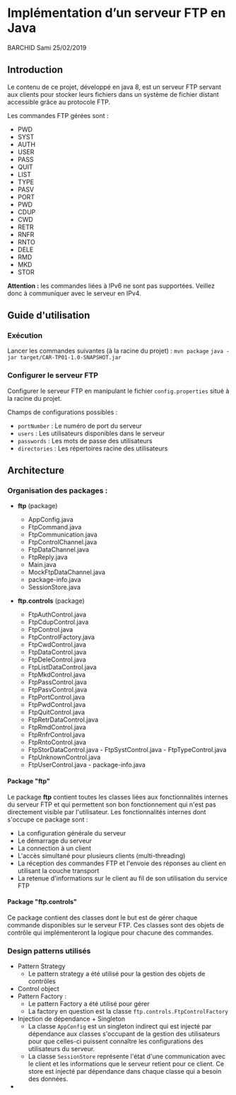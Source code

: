 # ﻿Implémentation d’un serveur FTP en Java
BARCHID Sami
25/02/2019

## Introduction
Le contenu de ce projet, développé en java 8, est un serveur FTP servant aux clients pour stocker leurs fichiers dans un système de fichier distant accessible grâce au protocole FTP. 

Les commandes FTP gérées sont :
- PWD
- SYST
- AUTH
- USER
- PASS
- QUIT
- LIST
- TYPE
- PASV
- PORT
- PWD
- CDUP
- CWD
- RETR
- RNFR
- RNTO
- DELE
- RMD
- MKD
- STOR

**Attention :** les commandes liées à IPv6 ne sont pas supportées. Veillez donc à communiquer avec le serveur en IPv4.

## Guide d'utilisation
### Exécution
Lancer les commandes suivantes (à la racine du projet) :
```mvn package```
```java -jar target/CAR-TP01-1.0-SNAPSHOT.jar```

### Configurer le serveur FTP
Configurer le serveur FTP en manipulant le fichier `config.properties` situé à la racine du projet.

Champs de configurations possibles :
- `portNumber` : Le numéro de port du serveur
- `users` : Les utilisateurs disponibles dans le serveur
- `passwords` : Les mots de passe des utilisateurs
- `directories` : Les répertoires racine des utilisateurs


## Architecture


### Organisation des packages :
- **ftp** (package)
	- AppConfig.java
    - FtpCommand.java
    - FtpCommunication.java
    - FtpControlChannel.java
    -  FtpDataChannel.java
    -   FtpReply.java
    -   Main.java
    -   MockFtpDataChannel.java
    -   package-info.java
    -   SessionStore.java
  
 - **ftp.controls** (package)
	 -  FtpAuthControl.java
	 -  FtpCdupControl.java
	 -  FtpControl.java
	 -  FtpControlFactory.java
	 -  FtpCwdControl.java
	 -  FtpDataControl.java
	 -  FtpDeleControl.java
	  - FtpListDataControl.java
	 -  FtpMkdControl.java
	 -  FtpPassControl.java
	 - FtpPasvControl.java
	 -  FtpPortControl.java
	 -  FtpPwdControl.java
	 -  FtpQuitControl.java
	 -  FtpRetrDataControl.java
	 - FtpRmdControl.java
	 - FtpRnfrControl.java
	  - FtpRntoControl.java
	  - FtpStorDataControl.java
	   - FtpSystControl.java
	   - FtpTypeControl.java
	  - FtpUnknownControl.java
	  - FtpUserControl.java
	   - package-info.java

#### Package "ftp"
Le package **ftp** contient toutes les classes liées aux fonctionnalités internes du serveur FTP et qui permettent son bon fonctionnement qui n'est pas directement visible par l'utilisateur. Les fonctionnalités internes dont s'occupe ce package sont :
- La configuration générale du serveur
- Le démarrage du serveur
- La connection à un client 
- L'accès simultané pour plusieurs clients (multi-threading)
- La réception des commandes FTP et l'envoie des réponses au client en utilisant la couche transport
- La retenue d'informations sur le client au fil de son utilisation du service FTP

#### Package "ftp.controls"
Ce package contient des classes dont le but est de gérer chaque commande disponibles sur le serveur FTP. Ces classes sont des objets de contrôle qui implémenteront la logique pour chacune des commandes.

### Design patterns utilisés
- Pattern Strategy
	- Le pattern strategy a été utilisé pour la gestion des objets de contrôles 
- Control object
- Pattern Factory :
	- Le pattern Factory a été utilisé pour gérer 
	- La factory en question est la classe `ftp.controls.FtpControlFactory`
- Injection de dépendance + Singleton
	- La classe `AppConfig` est un singleton indirect qui est injecté par dépendance aux classes s'occupant de la gestion des utilisateurs pour que celles-ci puissent connaître les configurations des utilisateurs du serveur.
	- La classe `SessionStore` représente l'état d'une communication avec le client et les informations que le serveur retient pour ce client. Ce store est injecté par dépendance dans chaque classe qui a besoin des données.
- 
